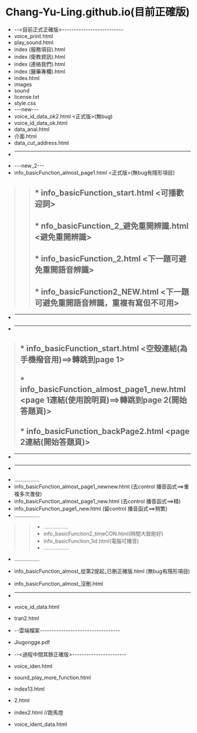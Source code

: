 # Chang-Yu-Ling.github.io(目前正確版)
* --<目前正式正確版>--------------------------
* voice_print.html
* play_sound.html
* index (服務項目).html
* index (衛教資訊).html
* index (連絡我們).html
* index (醫藥專欄).html
* index.html
* images
* sound
* license.txt
* style.css
* ---new---
* voice_id_data_ok2.html   <正式版>(無bug)
* voice_id_data_ok.html         
* data_anal.html
* 介面.html
* data_cut_address.html
* ----------
* ---new_2---
* info_basicFunction_almost_page1.html   <正式版>(無bug有隱形項目)
>> ## * info_basicFunction_start.html   <可播歡迎詞>
>> ## * nfo_basicFunction_2_避免重開辨識.html  <避免重開辨識>
>> ## * info_basicFunction_2.html <下一題可避免重開語音辨識>
>> ## * info_basicFunction2_NEW.html <下一題可避免重開語音辨識，重複有寫但不可用>
* ----------
* ----------
> ## * info_basicFunction_start.html  <空殼連結(為手機撥音用)==>轉跳到page 1>
> ## * info_basicFunction_almost_page1_new.html  <page 1連結(使用說明頁)==>轉跳到page 2(開始答題頁)>
> ## * info_basicFunction_backPage2.html  <page 2連結(開始答題頁)>
* ----------
* ----------
* .................
* info_basicFunction_almost_page1_newnew.html (去control 播音函式==>重複多次激發)
* info_basicFunction_almost_page1_new.html    (去control 播音函式==>精)
* info_basicFunction_page1_new.html           (留control 播音函式==>稍繁)
* .................
>> * .................
>> * info_basicFunction2_timeCON.html(時間大致剛好)
>> * info_basicFunction_1id.html(電腦可播音)
>> * .................
* .................
* info_basicFunction_almost_從第2提起_已刪正確版.html  (無bug有隱形項目)       
* info_basicFunction_almost_沒刪.html
* ----------
* voice_id_data.html
* tran2.html

* --雲端檔案----------------------------------
* Jiugongge.pdf
* --<過程中間其餘正確版>-----------------------
* voice_iden.html
* sound_play_more_function.html
* index13.html
* 2.html
* index2.html  //跑馬燈
* voice_ident_data.html
